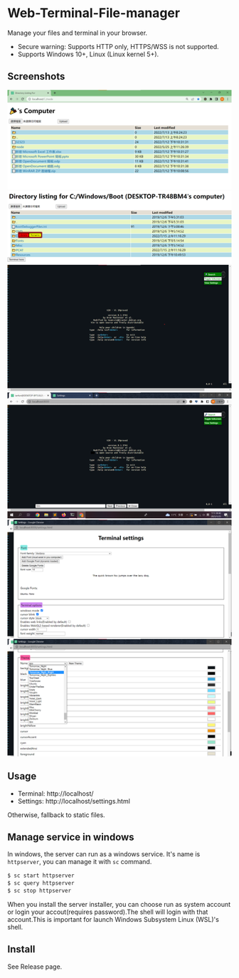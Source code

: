 # Web-Terminal-File-manager

Manage your files and terminal in your browser.

* Secure warning: Supports HTTP only, HTTPS/WSS is not supported.
* Supports Windows 10+, Linux (Linux kernel 5+).

## Screenshots

![Support Unicode in windows](screenshots/filemanager-unicode.png)
![Manage files](screenshots/filemanager-usage.png)
![Toggle fullscreen](screenshots/fullscreen.png)
![Search bar](screenshots/search-bar.png)
![Settings](screenshots/settings.png)
![Customize Theme](screenshots/theme.png)

## Usage

* Terminal: http://localhost/
* Settings: http://localhost/settings.html

Otherwise, fallback to static files.

## Manage service in windows

In windows, the server can run as a windows service.
It's name is `httpserver`, you can manage it with `sc` command.

```bash
$ sc start httpserver
$ sc query httpserver
$ sc stop httpserver
```

When you install the server installer, you can choose run as system account or login your accout(requires password).The shell will login with that account.This is important for launch Windows Subsystem Linux (WSL)'s shell.

## Install

See Release page.


